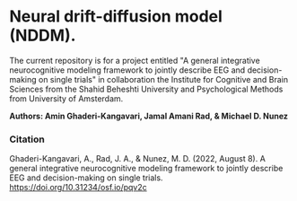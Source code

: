 # Neural drift-diffusion model (NDDM).
The current repository is for a project entitled "A general integrative neurocognitive modeling framework to jointly describe EEG and decision-making on single trials" in collaboration the Institute for Cognitive and Brain Sciences from the Shahid Beheshti University and Psychological Methods from University of Amsterdam.

**Authors: Amin Ghaderi-Kangavari, Jamal Amani Rad, & Michael D. Nunez**

### Citation
Ghaderi-Kangavari, A., Rad, J. A., & Nunez, M. D. (2022, August 8). A general integrative neurocognitive modeling framework to jointly describe EEG and decision-making on single trials. https://doi.org/10.31234/osf.io/pqv2c
